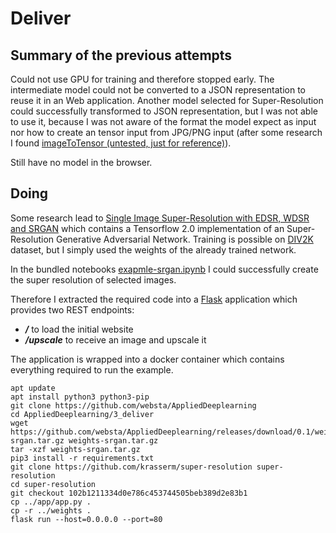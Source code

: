 # Deliver

## Summary of the previous attempts

Could not use GPU for training and therefore stopped early. The intermediate model could not be converted to a JSON representation to reuse it in an Web application.
Another model selected for Super-Resolution could successfully transformed to JSON representation, but I was not able to use it, because I was not aware of the format the model expect as input nor how to create an tensor input from JPG/PNG input (after some research I found [imageToTensor (untested, just for reference)](https://heartbeat.fritz.ai/image-classification-on-react-native-with-tensorflow-js-and-mobilenet-48a39185717c)).

Still have no model in the browser.

## Doing

Some research lead to [Single Image Super-Resolution with EDSR, WDSR and SRGAN](https://github.com/krasserm/super-resolution) which contains a Tensorflow 2.0 implementation of an Super-Resolution Generative Adversarial Network. Training is possible on [DIV2K](https://data.vision.ee.ethz.ch/cvl/DIV2K/) dataset, but I simply used the weights of the already trained network.

In the bundled notebooks [exapmle-srgan.ipynb](https://github.com/krasserm/super-resolution/blob/master/example-srgan.ipynb) I could successfully create the super resolution of selected images.

Therefore I extracted the required code into a [Flask](https://github.com/pallets/flask) application which provides two REST endpoints:
- ***/*** to load the initial website
- ***/upscale*** to receive an image and upscale it

The application is wrapped into a docker container which contains everything required to run the example.


```
apt update
apt install python3 python3-pip 
git clone https://github.com/websta/AppliedDeeplearning
cd AppliedDeeplearning/3_deliver
wget https://github.com/websta/AppliedDeeplearning/releases/download/0.1/weights-srgan.tar.gz weights-srgan.tar.gz
tar -xzf weights-srgan.tar.gz
pip3 install -r requirements.txt
git clone https://github.com/krasserm/super-resolution super-resolution
cd super-resolution
git checkout 102b1211334d0e786c453744505beb389d2e83b1
cp ../app/app.py .
cp -r ../weights .
flask run --host=0.0.0.0 --port=80
```
